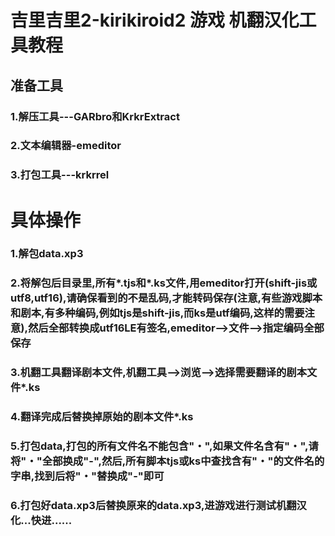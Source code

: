 # 吉里吉里2-kirikiroid2 游戏 机翻汉化工具教程
## 准备工具
 
### 1.解压工具---GARbro和KrkrExtract
### 2.文本编辑器-emeditor
### 3.打包工具---krkrrel


# 具体操作

### 1.解包data.xp3
### 2.将解包后目录里,所有*.tjs和*.ks文件,用emeditor打开(shift-jis或utf8,utf16),请确保看到的不是乱码,才能转码保存(注意,有些游戏脚本和剧本,有多种编码,例如tjs是shift-jis,而ks是utf编码,这样的需要注意),然后全部转换成utf16LE有签名,emeditor-->文件-->指定编码全部保存
### 3.机翻工具翻译剧本文件,机翻工具-->浏览-->选择需要翻译的剧本文件*.ks
### 4.翻译完成后替换掉原始的剧本文件*.ks
### 5.打包data,打包的所有文件名不能包含"・",如果文件名含有"・",请将"・"全部换成"-",然后,所有脚本tjs或ks中查找含有"・"的文件名的字串,找到后将"・"替换成"-"即可
### 6.打包好data.xp3后替换原来的data.xp3,进游戏进行测试机翻汉化...快进......
